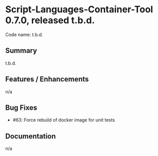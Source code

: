 # Script-Languages-Container-Tool 0.7.0, released t.b.d.

Code name: t.b.d.

## Summary 

t.b.d.

## Features / Enhancements

n/a

## Bug Fixes

 - #63: Force rebuild of docker image for unit tests

## Documentation
n/a